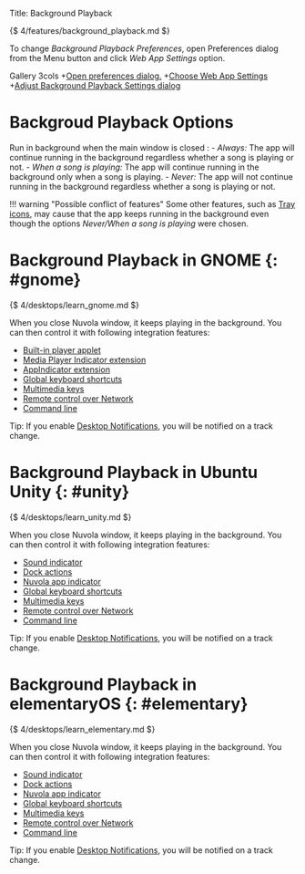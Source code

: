 Title: Background Playback

{$ 4/features/background_playback.md $}

To change *Background Playback Preferences*, open Preferences dialog from the Menu button and click *Web App Settings* option.

 Gallery 3cols
+[Open preferences dialog.](:images/4/features/open_preferences.png|330)
+[Choose Web App Settings](:images/4/features/choose_web_app_settings.png|330)
+[Adjust Background Playback Settings dialog](:images/4/features/background_playback.png|330)

Backgroud Playback Options
==========================

Run in background when the main window is closed
:     - *Always:* The app will continue running in the background regardless whether a song is playing or not.
      - *When a song is playing:* The app will continue running in the background only when a song is playing.
      - *Never:* The app will not continue running in the background regardless whether a song is playing or not.

!!! warning "Possible conflict of features"
    Some other features, such as [Tray icons](:4/tray_icon.html), may cause that the app keeps running
    in the background even though the options *Never/When a song is playing* were chosen.

Background Playback in GNOME {: #gnome}
============================

{$ 4/desktops/learn_gnome.md $}

When you close Nuvola window, it keeps playing in the background. You can then control it with following integration
features:

  - [Built-in player applet](:4/mpris.html#gnome-builtin)
  - [Media Player Indicator extension](:4/mpris.html#gnome-extension)
  - [AppIndicator extension](:4/tray_icon.html#gnome)
  - [Global keyboard shortcuts](:4/keyboard_shortcuts.md)
  - [Multimedia keys](:4/media_keys.md)
  - [Remote control over Network](:4/http_control.html)
  - [Command line](:4/command_line.html)
  
Tip: If you enable [Desktop Notifications](:4/notifications.html#gnome),
you will be notified on a track change.

Background Playback in Ubuntu Unity {: #unity}
===================================

{$ 4/desktops/learn_unity.md $}

When you close Nuvola window, it keeps playing in the background. You can then control it with following integration
features:

  - [Sound indicator](:4/mpris.html#unity)
  - [Dock actions](:4/docks.html#unity)
  - [Nuvola app indicator](:4/tray_icon.html#unity)
  - [Global keyboard shortcuts](:4/keyboard_shortcuts.md)
  - [Multimedia keys](:4/media_keys.md)
  - [Remote control over Network](:4/http_control.html)
  - [Command line](:4/command_line.html)

Tip: If you enable [Desktop Notifications](:4/notifications.html#unity),
you will be notified on a track change.

Background Playback in elementaryOS {: #elementary}
===================================

{$ 4/desktops/learn_elementary.md $}

When you close Nuvola window, it keeps playing in the background. You can then control it with following integration
features:

  - [Sound indicator](:4/mpris.html#elementary)
  - [Dock actions](:4/docks.html#elementary)
  - [Nuvola app indicator](:4/tray_icon.html#elementary)
  - [Global keyboard shortcuts](:4/keyboard_shortcuts.md)
  - [Multimedia keys](:4/media_keys.md)
  - [Remote control over Network](:4/http_control.html)
  - [Command line](:4/command_line.html)

Tip: If you enable [Desktop Notifications](:4/notifications.html#elementary),
you will be notified on a track change.

